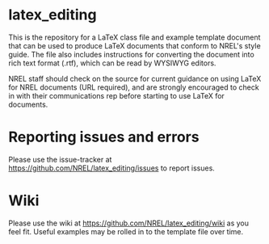 latex_editing
=============

This is the repository for a LaTeX class file and example template document that can be used to produce LaTeX documents that conform to NREL's style guide. The file also includes instructions for converting the document into rich text format (.rtf), which can be read by WYSIWYG editors.

NREL staff should check on the source for current guidance on using LaTeX for NREL documents (URL required), and are strongly encouraged to check in with their communications rep before starting to use LaTeX for documents.

Reporting issues and errors
===========================
Please use the issue-tracker at https://github.com/NREL/latex_editing/issues to report issues.

Wiki
====
Please use the wiki at https://github.com/NREL/latex_editing/wiki as you feel fit. Useful examples may be rolled in to the template file over time.
